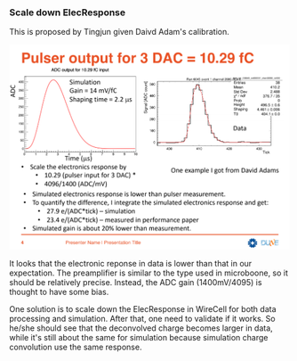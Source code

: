 ### Scale down ElecResponse

This is proposed by Tingjun given Daivd Adam's calibration. 

<img src="figures/ElecResponse_tjy.png" style="zoom: 50%;" />



It looks that the electronic reponse in data is lower than that in our expectation. The preamplifier is similar to the type used in microboone, so it should be relatively precise. Instead, the ADC gain (1400mV/4095) is thought to have some bias.

One solution is to scale down the ElecResponse in WireCell for both data processing and simulation. After that, one need to validate if it works. So he/she should see that the deconvolved charge becomes larger in data, while it's still about the same for simulation because simulation charge convolution use the same response. 



